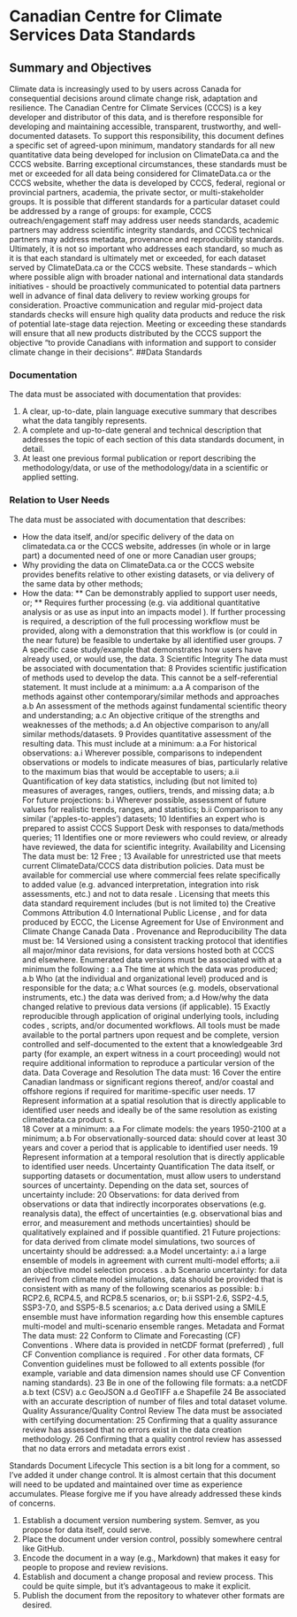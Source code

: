 # Canadian Centre for Climate Services Data Standards
## Summary and Objectives
Climate data is increasingly used to by users across Canada for consequential decisions around climate change risk, adaptation and resilience.  The Canadian Centre for Climate Services (CCCS) is a key developer and distributor of this data, and is therefore responsible for developing and maintaining accessible, transparent, trustworthy, and well-documented datasets.  To support this responsibility, this document defines a specific set of agreed-upon minimum, mandatory standards   for all new quantitative data  being developed for inclusion on ClimateData.ca and the CCCS website.  Barring exceptional circumstances, these standards must be met or exceeded for all data being considered for ClimateData.ca or the CCCS website, whether the data is developed by CCCS, federal, regional or provincial partners, academia, the private sector, or multi-stakeholder groups.  It is possible that different standards for a particular dataset could be addressed by a range of groups: for example, CCCS outreach/engagement staff may address user needs standards, academic partners may address scientific integrity standards, and CCCS technical partners may address metadata, provenance and reproducibility standards.  Ultimately, it is not so important who addresses each standard, so much as it is that each standard is ultimately met or exceeded, for each dataset served by ClimateData.ca or the CCCS website.
These standards – which where possible align with broader national and international data standards initiatives - should be proactively communicated to potential data partners well in advance of final data delivery to review working groups for consideration.  Proactive communication and regular mid-project data standards checks will ensure high quality data products and reduce the risk of potential late-stage data rejection.  Meeting or exceeding these standards will ensure that all new products distributed by the CCCS support the objective “to provide Canadians with information and support to consider climate change in their decisions”.
##Data Standards

### Documentation
The data must be associated with documentation that provides:
1. A clear, up-to-date, plain language executive summary that describes what the data tangibly represents.
1. A complete and up-to-date general and technical description that addresses the topic of each section of this data standards document, in detail.
1. At least one previous formal publication or report describing the methodology/data, or use of the methodology/data in a scientific or applied setting. 

### Relation to User Needs
The data must be associated with documentation that describes:
*	How the data itself, and/or specific delivery of the data on climatedata.ca or the CCCS website, addresses (in whole or in large part) a documented need of one or more Canadian user groups;
*	Why providing the data on ClimateData.ca or the CCCS website provides  benefits relative to other existing datasets, or via delivery of the same data by other methods;
*	How the data:
**	Can be demonstrably applied to support user needs, or;
**	Requires further processing (e.g. via additional quantitative analysis or as use as input into an impacts model ).  If further processing is required, a description of the full processing workflow must be provided, along with a demonstration that this workflow is (or could in the near future) be feasible to undertake by all identified user groups. 
7	A specific case study/example that demonstrates how users have already used, or would use, the data.
3	Scientific Integrity
The data must be associated with documentation that:
8	Provides scientific justification of methods used to develop the data.  This cannot be a self-referential statement.  It must include at a minimum:
a.a	A comparison of the methods against other contemporary/similar methods and approaches
a.b	An assessment of the methods against fundamental scientific theory and understanding;
a.c	An objective critique of the strengths and weaknesses of the methods;
a.d	An objective comparison to any/all similar methods/datasets.
9	Provides quantitative assessment of the resulting data.  This must include at a minimum: 
a.a	For historical observations:
a.i	Wherever possible, comparisons to independent observations or models to indicate measures of bias, particularly relative to the maximum bias that would be acceptable to users;
a.ii	Quantification of key data statistics, including (but not limited to) measures of averages, ranges, outliers, trends, and missing data;
a.b	For future projections:
b.i	Wherever possible, assessment of future values for realistic trends, ranges, and statistics;
b.ii	Comparison to any similar (‘apples-to-apples’) datasets;
10	Identifies an expert who is prepared to assist CCCS Support Desk with responses to data/methods queries; 
11	Identifies one or more reviewers who could review, or already have reviewed, the data for scientific integrity. 
Availability and Licensing
The data must be:
12	Free ;
13	Available for unrestricted use that meets current ClimateData/CCCS data distribution policies.  Data must be available for commercial use where commercial fees relate specifically to added value (e.g.   advanced interpretation, integration into risk assessments, etc.) and not to data resale .   Licensing that meets this data standard requirement includes (but is not limited to) the Creative Commons Attribution 4.0 International Public License , and for data produced by ECCC, the License Agreement for Use of Environment and Climate Change Canada Data .
Provenance and Reproducibility
The data must be:
14	Versioned using a consistent tracking protocol that identifies all major/minor  data revisions, for data versions hosted both at CCCS and elsewhere.  Enumerated data versions must be associated with at a minimum the following :
a.a	The time at which the data was produced;
a.b	Who (at the individual and organizational level) produced and is responsible for the data;
a.c	What sources (e.g. models, observational instruments, etc.) the data was derived from;
a.d	How/why the data changed relative to previous data versions (if applicable).
15	Exactly reproducible  through application of original underlying tools, including codes , scripts, and/or documented workflows.  All tools must be made available to the portal partners upon request  and be complete, version controlled and self-documented to the extent that a knowledgeable 3rd party (for example, an expert witness in a court proceeding) would not require additional information to reproduce a particular version of the data. 
Data Coverage and Resolution 
The data must:
16	Cover the entire Canadian landmass   or significant regions thereof, and/or coastal and offshore regions if required for maritime-specific user needs. 
17	Represent information at a spatial resolution that is directly applicable to identified user needs and ideally be of the same resolution as existing climatedata.ca product  s.  
18	Cover at a minimum:
a.a	For climate models: the years 1950-2100 at a minimum;
a.b	For observationally-sourced data: should cover at least 30 years and cover a period that is applicable to identified user needs.
19	Represent information at a temporal resolution that is directly applicable to identified user needs.
Uncertainty Quantification
The data itself, or supporting datasets or documentation, must allow users to understand sources of uncertainty.  Depending on the data set, sources of uncertainty include:
20	Observations: for data derived from observations or data that indirectly incorporates observations (e.g. reanalysis data), the effect of uncertainties (e.g. observational bias and error, and measurement and methods uncertainties) should be qualitatively explained and if possible quantified.
21	Future projections: for data derived from climate model simulations, two sources of uncertainty should be addressed:
a.a	Model uncertainty: 
a.i	a large ensemble of models in agreement with current multi-model efforts;
a.ii	an objective model selection process .
a.b	Scenario uncertainty: for data derived from climate model simulations, data should be provided that is consistent with as many of the following scenarios as possible:
b.i	RCP2.6, RCP4.5, and RCP8.5 scenarios, or;
b.ii	SSP1-2.6, SSP2-4.5, SSP3-7.0, and SSP5-8.5 scenarios;
a.c	Data derived using a SMILE  ensemble must have information regarding how this ensemble captures multi-model and multi-scenario ensemble ranges.
Metadata and Format  
The data must:
22	Conform to Climate and Forecasting (CF) Conventions .  Where data is provided in netCDF format (preferred) , full CF Convention compliance is required  .   For other data formats, CF Convention guidelines must be followed to all extents possible (for example, variable and data dimension names should use CF Convention naming standards).
23	Be in one of the following file formats:
a.a	netCDF
a.b	text (CSV) 
a.c	GeoJSON
a.d	GeoTIFF
a.e	Shapefile
24	Be associated with an accurate description of number of files and total dataset volume. 
Quality Assurance/Quality Control Review
The data must be associated with certifying documentation:
25	Confirming that a quality assurance review has assessed that no errors exist  in the data creation methodology.
26	Confirming that a quality control review has assessed that no data errors and metadata errors exist .

Standards Document Lifecycle
This section is a bit long for a comment, so I’ve added it under change control.
It is almost certain that this document will need to be updated and maintained over time as experience accumulates. 
Please forgive me if you have already addressed these kinds of concerns.
1.	Establish a document version numbering system. Semver, as you propose for data itself, could serve.
2.	Place the document under version control, possibly somewhere central like GitHub.
3.	Encode the document in a way (e.g., Markdown) that makes it easy for people to propose and review revisions.
4.	Establish and document a change proposal and review process. This could be quite simple, but it’s advantageous to make it explicit.
5.	Publish the document from the repository to whatever other formats are desired.
